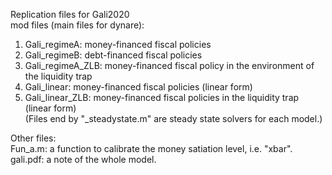 Replication files for Gali2020  
mod files (main files for dynare):  
1. Gali_regimeA: money-financed fiscal policies  
2. Gali_regimeB: debt-financed fiscal policies
3. Gali_regimeA_ZLB: money-financed fiscal policy in the environment of the liquidity trap
4. Gali_linear: money-financed fiscal policies (linear form)  
5. Gali_linear_ZLB: money-financed fiscal policies in the liquidity trap (linear form)  
(Files end by "_steadystate.m" are steady state solvers for each model.)

Other files:  
Fun_a.m: a function to calibrate the money satiation level, i.e. "xbar".  
gali.pdf: a note of the whole model.  

